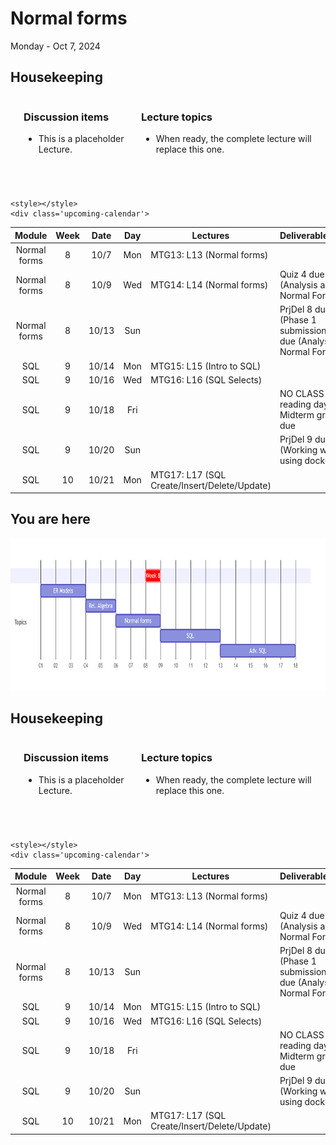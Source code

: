 # Normal forms

Monday - Oct 7, 2024

## Housekeeping

<div class="columns">

<div class="column" width="9%">

</div>

<div class="column" width="45%">

### Discussion items

- This is a placeholder Lecture.

</div>

<div class="column" width="40%">

### Lecture topics

- When ready, the complete lecture will replace this one.

</div>

</div>

<div style="margin-top:25px">

 

</div>

<div>

    <style></style>
    <div class='upcoming-calendar'>

|    Module    | Week | Date  | Day | Lectures                                     | Deliverables/Notes                                                     |
|:------------:|:----:|:-----:|:---:|----------------------------------------------|------------------------------------------------------------------------|
| Normal forms |  8   | 10/7  | Mon | MTG13: L13 (Normal forms)                    |                                                                        |
| Normal forms |  8   | 10/9  | Wed | MTG14: L14 (Normal forms)                    | Quiz 4 due (Analysis and Normal Forms)                                 |
| Normal forms |  8   | 10/13 | Sun |                                              | PrjDel 8 due (Phase 1 submission); HW4 due (Analysis and Normal Forms) |
|     SQL      |  9   | 10/14 | Mon | MTG15: L15 (Intro to SQL)                    |                                                                        |
|     SQL      |  9   | 10/16 | Wed | MTG16: L16 (SQL Selects)                     |                                                                        |
|     SQL      |  9   | 10/18 | Fri |                                              | NO CLASS - reading day / Midterm grades due                            |
|     SQL      |  9   | 10/20 | Sun |                                              | PrjDel 9 due (Working website using docker)                            |
|     SQL      |  10  | 10/21 | Mon | MTG17: L17 (SQL Create/Insert/Delete/Update) |                                                                        |

</div>

</div>

## You are here

<img src="lecture-13_files\figure-commonmark\mermaid-figure-1.png"
style="width:8.17in;height:2.54in" />

## Housekeeping

<div class="columns">

<div class="column" width="9%">

</div>

<div class="column" width="45%">

### Discussion items

- This is a placeholder Lecture.

</div>

<div class="column" width="40%">

### Lecture topics

- When ready, the complete lecture will replace this one.

</div>

</div>

<div style="margin-top:25px">

 

</div>

<div>

    <style></style>
    <div class='upcoming-calendar'>

|    Module    | Week | Date  | Day | Lectures                                     | Deliverables/Notes                                                     |
|:------------:|:----:|:-----:|:---:|----------------------------------------------|------------------------------------------------------------------------|
| Normal forms |  8   | 10/7  | Mon | MTG13: L13 (Normal forms)                    |                                                                        |
| Normal forms |  8   | 10/9  | Wed | MTG14: L14 (Normal forms)                    | Quiz 4 due (Analysis and Normal Forms)                                 |
| Normal forms |  8   | 10/13 | Sun |                                              | PrjDel 8 due (Phase 1 submission); HW4 due (Analysis and Normal Forms) |
|     SQL      |  9   | 10/14 | Mon | MTG15: L15 (Intro to SQL)                    |                                                                        |
|     SQL      |  9   | 10/16 | Wed | MTG16: L16 (SQL Selects)                     |                                                                        |
|     SQL      |  9   | 10/18 | Fri |                                              | NO CLASS - reading day / Midterm grades due                            |
|     SQL      |  9   | 10/20 | Sun |                                              | PrjDel 9 due (Working website using docker)                            |
|     SQL      |  10  | 10/21 | Mon | MTG17: L17 (SQL Create/Insert/Delete/Update) |                                                                        |

</div>

</div>
